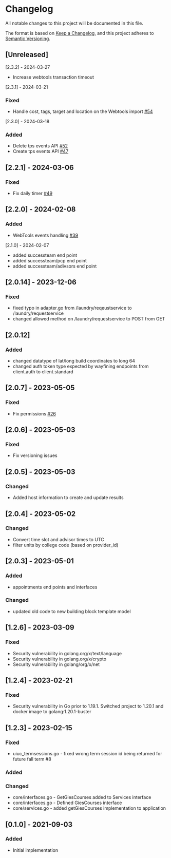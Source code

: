 # Changelog
All notable changes to this project will be documented in this file.

The format is based on [Keep a Changelog](https://keepachangelog.com/en/1.0.0/),
and this project adheres to [Semantic Versioning](https://semver.org/spec/v2.0.0.html).

## [Unreleased]
[2.3.2] - 2024-03-27
- Increase webtools transaction timeout

[2.3.1] - 2024-03-21
### Fixed
- Handle cost, tags, target and location on the Webtools import [#54](https://github.com/rokwire/gateway-building-block/issues/54)

[2.3.0] - 2024-03-18
### Added
- Delete tps events API [#52](https://github.com/rokwire/gateway-building-block/issues/52)
- Create tps events API [#47](https://github.com/rokwire/gateway-building-block/issues/47)

## [2.2.1] - 2024-03-06
### Fixed
- Fix daily timer [#49](https://github.com/rokwire/gateway-building-block/issues/49)

## [2.2.0] - 2024-02-08
### Added
- WebTools events handling [#39](https://github.com/rokwire/gateway-building-block/issues/39)

[2.1.0] - 2024-02-07
- added successteam end point
- added successteam/pcp end point
- added successteam/adivsors end point

## [2.0.14] - 2023-12-06
### Fixed
- fixed typo in adapter.go from /laundry/reqeustservice to /laundry/requestservice
- changed allowed method on /laundry/requestservice to POST from GET

## [2.0.12]
### Added
- changed datatype of lat/long build coordinates to long 64
- changed auth token type expected by wayfining endpoints from client.auth to client.standard

## [2.0.7] - 2023-05-05
### Fixed
- Fix permissions [#26](https://github.com/rokwire/gateway-building-block/issues/26)

## [2.0.6] - 2023-05-03
### Fixed
- Fix versioning issues

## [2.0.5] - 2023-05-03
### Changed
- Added host information to create and update results

## [2.0.4] - 2023-05-02
### Changed
- Convert time slot and advisor times to UTC
- filter units by college code (based on provider_id)

## [2.0.3] - 2023-05-01
### Added
- appointments end points and interfaces

### Changed
- updated old code to new building block template model


## [1.2.6] - 2023-03-09
### Fixed
- Security vulnerability in golang.org/x/text/language
- Security vulnerability in golang.org/x/crypto
- Security vulnerability in golang/org/x/net

## [1.2.4] - 2023-02-21 
### Fixed
- Security vulnerability in Go prior to 1.19.1. Switched project to 1.20.1 and docker image to golang:1.20.1-buster

## [1.2.3] - 2023-02-15
### Fixed
- uiuc_termsessions.go  - fixed wrong term session id being returned for future fall term #8
### Added
### Changed
- core/interfaces.go - GetGiesCourses added to Services interface
- core/interfaces.go - Defined GiesCourses interface
- core/services.go - added getGiesCourses implementation to application

## [0.1.0] - 2021-09-03
### Added
- Initial implementation





